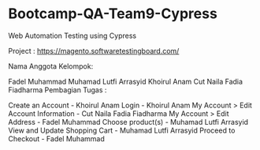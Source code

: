 # Bootcamp-QA-Team9-Cypress
Web Automation Testing using Cypress

Project : https://magento.softwaretestingboard.com/

Nama Anggota Kelompok:

Fadel Muhammad
Muhamad Lutfi Arrasyid
Khoirul Anam
Cut Naila Fadia Fiadharma
Pembagian Tugas :

Create an Account - Khoirul Anam
Login - Khoirul Anam
My Account > Edit Account Information - Cut Naila Fadia Fiadharma
My Account > Edit Address - Fadel Muhammad
Choose product(s) - Muhamad Lutfi Arrasyid
View and Update Shopping Cart - Muhamad Lutfi Arrasyid
Proceed to Checkout - Fadel Muhammad

